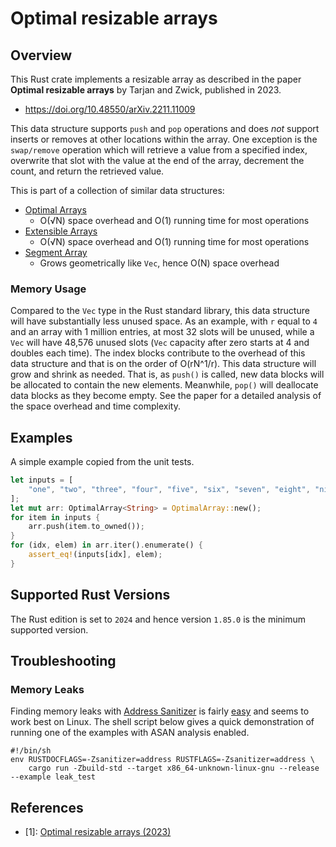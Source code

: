 # Optimal resizable arrays

## Overview

This Rust crate implements a resizable array as described in the paper **Optimal resizable arrays** by Tarjan and Zwick, published in 2023.

* https://doi.org/10.48550/arXiv.2211.11009

This data structure supports `push` and `pop` operations and does _not_ support inserts or removes at other locations within the array. One exception is the `swap/remove` operation which will retrieve a value from a specified index, overwrite that slot with the value at the end of the array, decrement the count, and return the retrieved value.

This is part of a collection of similar data structures:

* [Optimal Arrays](https://github.com/nlfiedler/optarray)
    - O(√N) space overhead and O(1) running time for most operations
* [Extensible Arrays](https://github.com/nlfiedler/extarray)
    - O(√N) space overhead and O(1) running time for most operations
* [Segment Array](https://github.com/nlfiedler/segarray)
    - Grows geometrically like `Vec`, hence O(N) space overhead

### Memory Usage

Compared to the `Vec` type in the Rust standard library, this data structure will have substantially less unused space. As an example, with `r` equal to `4` and an array with 1 million entries, at most 32 slots will be unused, while a `Vec` will have 48,576 unused slots (`Vec` capacity after zero starts at 4 and doubles each time). The index blocks contribute to the overhead of this data structure and that is on the order of O(rN^1/r). This data structure will grow and shrink as needed. That is, as `push()` is called, new data blocks will be allocated to contain the new elements. Meanwhile, `pop()` will deallocate data blocks as they become empty. See the paper for a detailed analysis of the space overhead and time complexity.

## Examples

A simple example copied from the unit tests.

```rust
let inputs = [
    "one", "two", "three", "four", "five", "six", "seven", "eight", "nine",
];
let mut arr: OptimalArray<String> = OptimalArray::new();
for item in inputs {
    arr.push(item.to_owned());
}
for (idx, elem) in arr.iter().enumerate() {
    assert_eq!(inputs[idx], elem);
}
```

## Supported Rust Versions

The Rust edition is set to `2024` and hence version `1.85.0` is the minimum supported version.

## Troubleshooting

### Memory Leaks

Finding memory leaks with [Address Sanitizer](https://clang.llvm.org/docs/AddressSanitizer.html) is fairly [easy](https://doc.rust-lang.org/beta/unstable-book/compiler-flags/sanitizer.html) and seems to work best on Linux. The shell script below gives a quick demonstration of running one of the examples with ASAN analysis enabled.

```shell
#!/bin/sh
env RUSTDOCFLAGS=-Zsanitizer=address RUSTFLAGS=-Zsanitizer=address \
    cargo run -Zbuild-std --target x86_64-unknown-linux-gnu --release --example leak_test
```

## References

* \[1\]: [Optimal resizable arrays (2023)](https://arxiv.org/abs/2211.11009)
